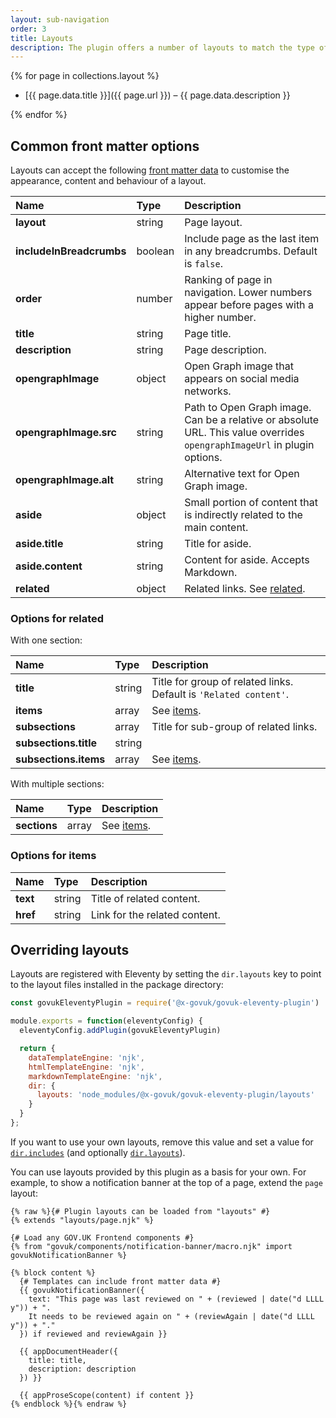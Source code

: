 ```yaml
---
layout: sub-navigation
order: 3
title: Layouts
description: The plugin offers a number of layouts to match the type of content you want write.
---
```


{% for page in collections.layout %}

- [{{ page.data.title }}]({{ page.url }}) – {{ page.data.description }}

{% endfor %}

## Common front matter options

Layouts can accept the following [front matter data](https://www.11ty.dev/docs/data-frontmatter/) to customise the appearance, content and behaviour of a layout.

| Name                     | Type    | Description                                                                                                              |
| :----------------------- | :------ | :----------------------------------------------------------------------------------------------------------------------- |
| **layout**               | string  | Page layout.                                                                                                             |
| **includeInBreadcrumbs** | boolean | Include page as the last item in any breadcrumbs. Default is `false`.                                                    |
| **order**                | number  | Ranking of page in navigation. Lower numbers appear before pages with a higher number.                                   |
| **title**                | string  | Page title.                                                                                                              |
| **description**          | string  | Page description.                                                                                                        |
| **opengraphImage**       | object  | Open Graph image that appears on social media networks.                                                                  |
| **opengraphImage.src**   | string  | Path to Open Graph image. Can be a relative or absolute URL. This value overrides `opengraphImageUrl` in plugin options. |
| **opengraphImage.alt**   | string  | Alternative text for Open Graph image.                                                                                   |
| **aside**                | object  | Small portion of content that is indirectly related to the main content.                                                 |
| **aside.title**          | string  | Title for aside.                                                                                                         |
| **aside.content**        | string  | Content for aside. Accepts Markdown.                                                                                     |
| **related**              | object  | Related links. See [related](#options-for-related).                                                                      |

### Options for related

With one section:

| Name                  | Type   | Description                                                       |
| :-------------------- | :----- | :---------------------------------------------------------------- |
| **title**             | string | Title for group of related links. Default is `'Related content'`. |
| **items**             | array  | See [items](#options-for-items).                                  |
| **subsections**       | array  | Title for sub-group of related links.                             |
| **subsections.title** | string |                                                                   |
| **subsections.items** | array  | See [items](#options-for-items).                                  |

With multiple sections:

| Name         | Type  | Description                        |
| :----------- | :---- | :--------------------------------- |
| **sections** | array | See [items](#options-for-related). |

### Options for items

| Name     | Type   | Description                   |
| :------- | :----- | :---------------------------- |
| **text** | string | Title of related content.     |
| **href** | string | Link for the related content. |

## Overriding layouts

Layouts are registered with Eleventy by setting the `dir.layouts` key to point to the layout files installed in the package directory:

```js
const govukEleventyPlugin = require('@x-govuk/govuk-eleventy-plugin')

module.exports = function(eleventyConfig) {
  eleventyConfig.addPlugin(govukEleventyPlugin)

  return {
    dataTemplateEngine: 'njk',
    htmlTemplateEngine: 'njk',
    markdownTemplateEngine: 'njk',
    dir: {
      layouts: 'node_modules/@x-govuk/govuk-eleventy-plugin/layouts'
    }
  }
};
```

If you want to use your own layouts, remove this value and set a value for [`dir.includes`](https://www.11ty.dev/docs/config/#directory-for-includes) (and optionally [`dir.layouts`](<https://www.11ty.dev/docs/config/#directory-for-layouts-(optional)>)).

You can use layouts provided by this plugin as a basis for your own. For example, to show a notification banner at the top of a page, extend the `page` layout:

```njk
{% raw %}{# Plugin layouts can be loaded from "layouts" #}
{% extends "layouts/page.njk" %}

{# Load any GOV.UK Frontend components #}
{% from "govuk/components/notification-banner/macro.njk" import govukNotificationBanner %}

{% block content %}
  {# Templates can include front matter data #}
  {{ govukNotificationBanner({
    text: "This page was last reviewed on " + (reviewed | date("d LLLL y")) + ".
    It needs to be reviewed again on " + (reviewAgain | date("d LLLL y")) + "."
  }) if reviewed and reviewAgain }}

  {{ appDocumentHeader({
    title: title,
    description: description
  }) }}

  {{ appProseScope(content) if content }}
{% endblock %}{% endraw %}
```
